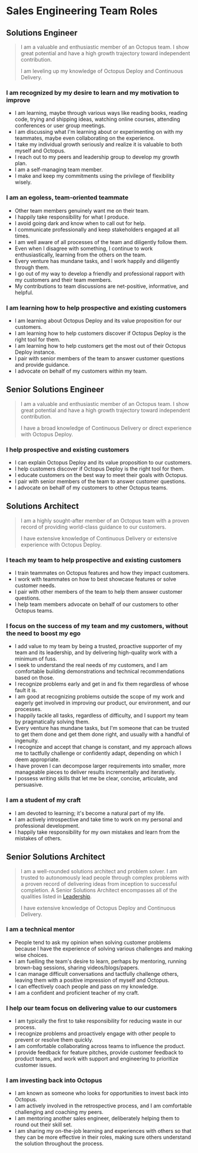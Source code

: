 # Sales Engineering Team Roles

## Solutions Engineer

> I am a valuable and enthusiastic member of an Octopus team. I show great potential and have a high growth trajectory toward independent contribution.
>
> I am leveling up my knowledge of Octopus Deploy and Continuous Delivery.

### I am recognized by my desire to learn and my motivation to improve

- I am learning, maybe through various ways like reading books, reading code, trying and shipping ideas, watching online courses, attending conferences or user group meetings.
- I am discussing what I'm learning about or experimenting on with my teammates, maybe even collaborating on the experience.
- I take my individual growth seriously and realize it is valuable to both myself and Octopus.
- I reach out to my peers and leadership group to develop my growth plan.
- I am a self-managing team member.
- I make and keep my commitments using the privilege of flexibility wisely.

### I am an egoless, team-oriented teammate

- Other team members genuinely want me on their team.
- I happily take responsibility for what I produce.
- I avoid going dark and know when to call out for help.
- I communicate professionally and keep stakeholders engaged at all times.
- I am well aware of all processes of the team and diligently follow them.
- Even when I disagree with something, I continue to work enthusiastically, learning from the others on the team.
- Every venture has mundane tasks, and I work happily and diligently through them.
- I go out of my way to develop a friendly and professional rapport with my customers and their team members.
- My contributions to team discussions are net-positive, informative, and helpful.

### I am learning how to help prospective and existing customers

- I am learning about Octopus Deploy and its value proposition for our customers.
- I am learning how to help customers discover if Octopus Deploy is the right tool for them.
- I am learning how to help customers get the most out of their Octopus Deploy instance.
- I pair with senior members of the team to answer customer questions and provide guidance.
- I advocate on behalf of my customers within my team.

## Senior Solutions Engineer

> I am a valuable and enthusiastic member of an Octopus team. I show great potential and have a high growth trajectory toward independent contribution.
>
> I have a broad knowledge of Continuous Delivery or direct experience with Octopus Deploy.

### I help prospective and existing customers

- I can explain Octopus Deploy and its value proposition to our customers.
- I help customers discover if Octopus Deploy is the right tool for them.
- I educate customers on the best way to meet their goals with Octopus.
- I pair with senior members of the team to answer customer questions.
- I advocate on behalf of my customers to other Octopus teams.

## Solutions Architect

> I am a highly sought-after member of an Octopus team with a proven record of providing world-class guidance to our customers.
>
> I have extensive knowledge of Continuous Delivery or extensive experience with Octopus Deploy.

### I teach my team to help prospective and existing customers

- I train teammates on Octopus features and how they impact customers.
- I work with teammates on how to best showcase features or solve customer needs.
- I pair with other members of the team to help them answer customer questions.
- I help team members advocate on behalf of our customers to other Octopus teams.

### I focus on the success of my team and my customers, without the need to boost my ego

- I add value to my team by being a trusted, proactive supporter of my team and its leadership, and by delivering high-quality work with a minimum of fuss.
- I seek to understand the real needs of my customers, and I am comfortable building demonstrations and technical recommendations based on those.
- I recognize problems early and get in and fix them regardless of whose fault it is.
- I am good at recognizing problems outside the scope of my work and eagerly get involved in improving our product, our environment, and our processes.
- I happily tackle all tasks, regardless of difficulty, and I support my team by pragmatically solving them.
- Every venture has mundane tasks, but I'm someone that can be trusted to get them done and get them done right, and usually with a handful of ingenuity.
- I recognize and accept that change is constant, and my approach allows me to tactfully challenge or confidently adapt, depending on which I deem appropriate.
- I have proven I can decompose larger requirements into smaller, more manageable pieces to deliver results incrementally and iteratively.
- I possess writing skills that let me be clear, concise, articulate, and persuasive.

### I am a student of my craft

- I am devoted to learning; it's become a natural part of my life.
- I am actively introspective and take time to work on my personal and professional development.
- I happily take responsibility for my own mistakes and learn from the mistakes of others.

## Senior Solutions Architect

> I am a well-rounded solutions architect and problem solver. I am trusted to autonomously lead people through complex problems with a proven record of delivering ideas from inception to successful completion. A Senior Solutions Architect encompasses all of the qualities listed in [Leadership](Leadership.md).
>
> I have extensive knowledge of Octopus Deploy and Continuous Delivery.

### I am a technical mentor

- People tend to ask my opinion when solving customer problems because I have the experience of solving various challenges and making wise choices.
- I am fuelling the team's desire to learn, perhaps by mentoring, running brown-bag sessions, sharing videos/blogs/papers.
- I can manage difficult conversations and tactfully challenge others, leaving them with a positive impression of myself and Octopus.
- I can effectively coach people and pass on my knowledge.
- I am a confident and proficient teacher of my craft.

### I help our team focus on delivering value to our customers

- I am typically the first to take responsibility for reducing waste in our process.
- I recognize problems and proactively engage with other people to prevent or resolve them quickly.
- I am comfortable collaborating across teams to influence the product.
- I provide feedback for feature pitches, provide customer feedback to product teams, and work with support and engineering to prioritize customer issues.

### I am investing back into Octopus

- I am known as someone who looks for opportunities to invest back into Octopus.
- I am actively involved in the retrospective process, and I am comfortable challenging and coaching my peers.
- I am mentoring another sales engineer, deliberately helping them to round out their skill set.
- I am sharing my on-the-job learning and experiences with others so that they can be more effective in their roles, making sure others understand the solution throughout the process.
